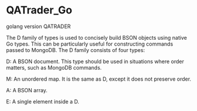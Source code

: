 # QATrader_Go
golang version  QATRADER


The D family of types is used to concisely build BSON objects using native Go types. This can be particularly useful for constructing commands passed to MongoDB. The D family consists of four types:

D: A BSON document. This type should be used in situations where order matters, such as MongoDB commands.

M: An unordered map. It is the same as D, except it does not preserve order.

A: A BSON array.

E: A single element inside a D.
